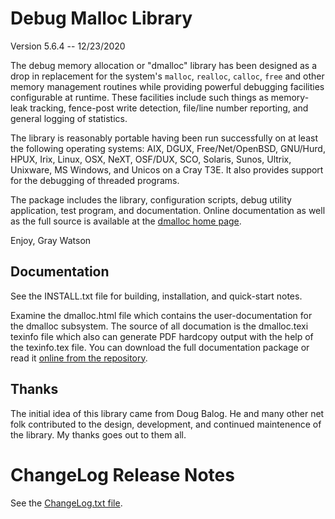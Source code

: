 Debug Malloc Library
====================

Version 5.6.4 -- 12/23/2020

The debug memory allocation or "dmalloc" library has been designed as a drop in replacement for the system's
`malloc`, `realloc`, `calloc`, `free` and other memory management routines while providing powerful debugging
facilities configurable at runtime.  These facilities include such things as memory-leak tracking, fence-post
write detection, file/line number reporting, and general logging of statistics.

The library is reasonably portable having been run successfully on at least the following operating systems:
AIX, DGUX, Free/Net/OpenBSD, GNU/Hurd, HPUX, Irix, Linux, OSX, NeXT, OSF/DUX, SCO, Solaris, Sunos, Ultrix,
Unixware, MS Windows, and Unicos on a Cray T3E.  It also provides support for the debugging of threaded
programs.

The package includes the library, configuration scripts, debug utility application, test program, and
documentation.  Online documentation as well as the full source is available at the [dmalloc home
page](http://dmalloc.com/).

Enjoy, Gray Watson

## Documentation

See the INSTALL.txt file for building, installation, and quick-start notes.

Examine the dmalloc.html file which contains the user-documentation for the dmalloc subsystem.  The source of
all documation is the dmalloc.texi texinfo file which also can generate PDF hardcopy output with the help of
the texinfo.tex file.  You can download the full documentation package or read it
[online from the repository](http://dmalloc.com/).

## Thanks

The initial idea of this library came from Doug Balog.  He and many other net folk contributed to the design,
development, and continued maintenence of the library.  My thanks goes out to them all.

# ChangeLog Release Notes

See the [ChangeLog.txt file](ChangeLog.txt).
